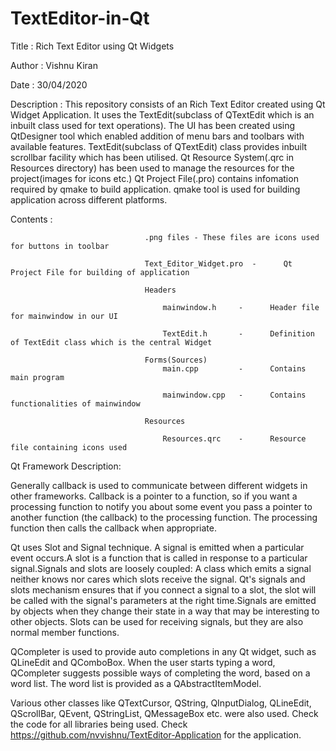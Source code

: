 # TextEditor-in-Qt

Title                   :         Rich Text Editor using Qt Widgets

Author                  :         Vishnu Kiran

Date                    :         30/04/2020

Description             :         This repository consists of an Rich Text Editor created using Qt Widget Application.
                                  It uses the TextEdit(subclass of QTextEdit which is an inbuilt class used for text                                           operations). The UI has been created using QtDesigner tool which enabled addition of menu                                     bars and toolbars with available features. TextEdit(subclass of QTextEdit) class provides                                     inbuilt scrollbar facility which has been utilised. Qt Resource System(.qrc in Resources                                     directory) has been used to manage the resources for the project(images for icons etc.)
                                  Qt Project File(.pro) contains infomation required by qmake to build application.
                                  qmake tool is used for building application across different platforms.

Contents                :        
                          
                                  .png files - These files are icons used for buttons in toolbar

                                  Text_Editor_Widget.pro  -      Qt Project File for building of application
                                  
                                  Headers
                                  
                                      mainwindow.h     -      Header file for mainwindow in our UI
                                      
                                      TextEdit.h       -      Definition of TextEdit class which is the central Widget
                                      
                                  Forms(Sources)
                                      main.cpp         -      Contains main program
                                      
                                      mainwindow.cpp   -      Contains functionalities of mainwindow
                                      
                                  Resources
                                  
                                      Resources.qrc    -      Resource file containing icons used
Qt Framework Description:

Generally callback is used to communicate between different widgets in other frameworks.  Callback is a pointer to a function, so if you want a processing function to notify you about some event you pass a pointer to another function (the callback) to the processing function. The processing function then calls the callback when appropriate.

Qt uses Slot and Signal technique. A signal is emitted when a particular event occurs.A slot is a function that is called in response to a particular signal.Signals and slots are loosely coupled: A class which emits a signal neither knows nor cares which slots receive the signal. Qt's signals and slots mechanism ensures that if you connect a signal to a slot, the slot will be called with the signal's parameters at the right time.Signals are emitted by objects when they change their state in a way that may be interesting to other objects. Slots can be used for receiving signals, but they are also normal member functions.

QCompleter is used to provide auto completions in any Qt widget, such as QLineEdit and QComboBox. When the user starts typing a word, QCompleter suggests possible ways of completing the word, based on a word list. The word list is provided as a QAbstractItemModel.                                      

Various other classes like QTextCursor, QString, QInputDialog, QLineEdit, QScrollBar, QEvent, QStringList, QMessageBox etc. were also used. Check the code for all libraries being used.
Check https://github.com/nvvishnu/TextEditor-Application for the application.
